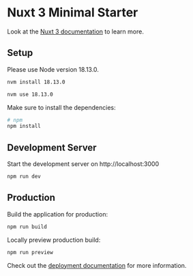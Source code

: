 # Nuxt 3 Minimal Starter

Look at the [Nuxt 3 documentation](https://nuxt.com/docs/getting-started/introduction) to learn more.

## Setup

Please use Node version 18.13.0.

```bash
nvm install 18.13.0

nvm use 18.13.0
```

Make sure to install the dependencies:

```bash
# npm
npm install
```

## Development Server

Start the development server on http://localhost:3000

```bash
npm run dev
```

## Production

Build the application for production:

```bash
npm run build
```

Locally preview production build:

```bash
npm run preview
```

Check out the [deployment documentation](https://nuxt.com/docs/getting-started/deployment) for more information.
